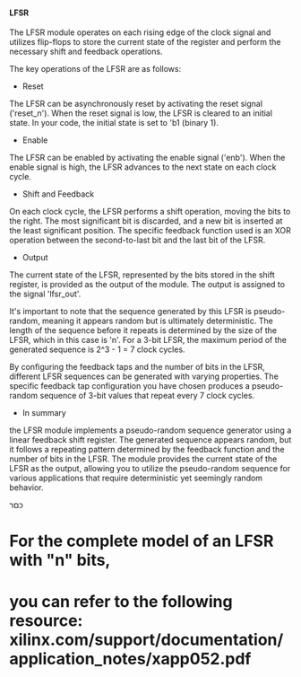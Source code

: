 #### LFSR

The LFSR module operates on each rising edge of the clock signal and utilizes flip-flops to store the 
current state of the register and perform the necessary shift and feedback operations.

The key operations of the LFSR are as follows:

* Reset

 The LFSR can be asynchronously reset by activating the reset signal ('reset_n').
 When the reset signal is low, the LFSR is cleared to an initial state. In your code, the 
 initial state is set to 'b1 (binary 1).

* Enable

 The LFSR can be enabled by activating the enable signal ('enb').
 When the enable signal is high, the LFSR advances to the next state on each clock cycle.

* Shift and Feedback

 On each clock cycle, the LFSR performs a shift operation, 
 moving the bits to the right. The most significant bit is discarded, and a
 new bit is inserted at the least significant position. The specific feedback
 function used is an XOR operation between the second-to-last bit and the last bit of the LFSR.

* Output

 The current state of the LFSR, represented by the bits stored in the shift register, is 
 provided as the output of the module. The output is assigned to the signal 'lfsr_out'.

It's important to note that the sequence generated by this LFSR is pseudo-random, meaning
it appears random but is ultimately deterministic. The length of the sequence before it repeats
is determined by the size of the LFSR, which in this case is 'n'. For a 3-bit LFSR, the maximum 
period of the generated sequence is 2^3 - 1 = 7 clock cycles.

By configuring the feedback taps and the number of bits in the LFSR,
different LFSR sequences can be generated with varying properties.
The specific feedback tap configuration you have chosen produces a pseudo-random
sequence of 3-bit values that repeat every 7 clock cycles.

* In summary


the LFSR module implements a pseudo-random sequence generator
using a linear feedback shift register. The generated sequence appears random,
but it follows a repeating pattern determined by the feedback function and the number of bits in the LFSR.
The module provides the current state of the LFSR as the output, allowing you to utilize the pseudo-random sequence
for various applications that require deterministic yet seemingly random behavior.

כםר
# For the complete model of an LFSR with "n" bits,
# you can refer to the following resource: xilinx.com/support/documentation/application_notes/xapp052.pdf
